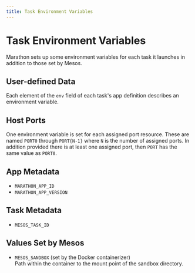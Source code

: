 ```yaml
---
title: Task Environment Variables
---
```


# Task Environment Variables

Marathon sets up some environment variables for each task it launches in
addition to those set by Mesos.

## User-defined Data

Each element of the `env` field of each task's app definition describes
an environment variable.

## Host Ports

One environment variable is set for each assigned port resource.
These are named `PORT0` through `PORT{N-1}` where `N` is the number of
assigned ports. In addition provided there is at least one assigned
port, then `PORT` has the same value as `PORT0`.

## App Metadata

- `MARATHON_APP_ID`
- `MARATHON_APP_VERSION`

## Task Metadata

- `MESOS_TASK_ID`

## Values Set by Mesos

- `MESOS_SANDBOX` (set by the Docker containerizer)  
  Path within the container to the mount point of the sandbox directory.
